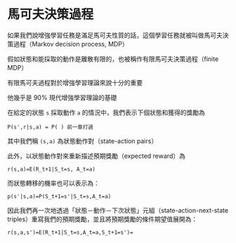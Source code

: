 # 馬可夫決策過程

如果我們說增強學習任務是滿足馬可夫性質的話，這個學習任務就被叫做馬可夫決策過程（Markov decision process, MDP）

假如狀態和能採取的動作是離散有限的，也被稱作有限馬可夫決策過程（finite MDP）

有限馬可夫過程對於增強學習理論來說十分的重要

他幾乎是 90% 現代增強學習理論的基礎

在給定的狀態 `s` 採取動作 `a` 的情況中，我們表示下個狀態和獲得的獎勵為

```
P(s',r|s,a) = P( ) 前一章打過
```

其中我們稱 `(s,a)` 為狀態動作對（state-action pairs）

此外，以狀態動作對來重新描述預期獎勵（expected reward）為

```
r(s,a)=E(R_t+1|S_t=s, A_t=a)
```

而狀態轉移的機率也可以表示為：

```
p(s'|s,a)=P(S_t+1=s'|S_t=s,A_t=a)
```

因此我們再一次地透過「狀態－動作－下次狀態」元組（state-action-next-state triples）重寫我們的預期獎勵，並且將預期獎勵的條件期望值展開為：

```
r(s,a,s')=E(R_t+1|S_t=s,A_t=a,S_t+1=s')=
```